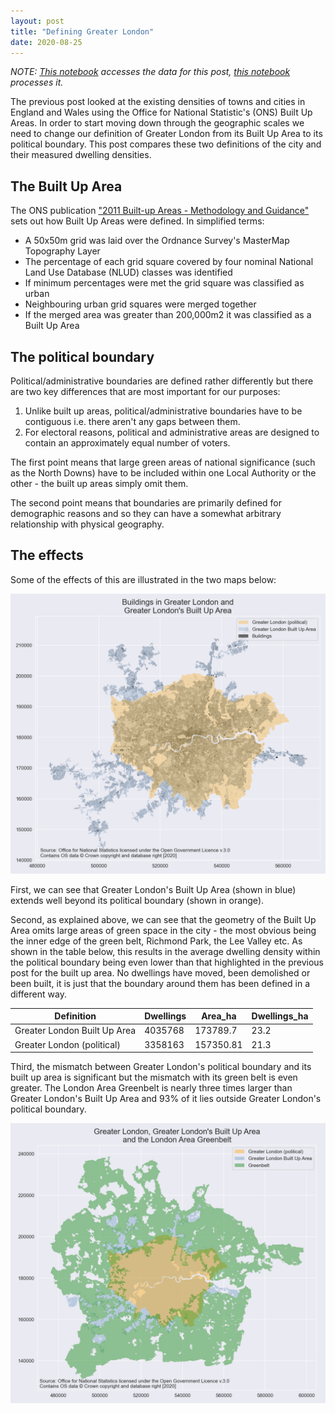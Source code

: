 ```yaml
---
layout: post
title: "Defining Greater London"
date: 2020-08-25
---
```


*NOTE: [This notebook](https://github.com/AtelierLibre/AtelierLibre.github.io/blob/master/_jupyter/1_MAUP_Notebook-GetData.ipynb) accesses the data for this post, [this notebook](https://github.com/AtelierLibre/AtelierLibre.github.io/blob/master/_jupyter/2_MAUP_Defining_Greater_London.ipynb) processes it.*

The previous post looked at the existing densities of towns and cities in England and Wales using the Office for National Statistic's (ONS) Built Up Areas. In order to start moving down through the geographic scales we need to change our definition of Greater London from its Built Up Area to its political boundary. This post compares these two definitions of the city and their measured dwelling densities.

## The Built Up Area

The ONS publication ["2011 Built-up Areas - Methodology and Guidance"](https://www.nomisweb.co.uk/articles/ref/builtupareas_userguidance.pdf) sets out how Built Up Areas were defined. In simplified terms:

- A 50x50m grid was laid over the Ordnance Survey's MasterMap Topography Layer
- The percentage of each grid square covered by four nominal National Land Use Database (NLUD) classes was identified
- If minimum percentages were met the grid square was classified as urban
- Neighbouring urban grid squares were merged together
- If the merged area was greater than 200,000m2 it was classified as a Built Up Area

## The political boundary

Political/administrative boundaries are defined rather differently but there are two key differences that are most important for our purposes:

1. Unlike built up areas, political/administrative boundaries have to be contiguous i.e. there aren't any gaps between them.
2. For electoral reasons, political and administrative areas are designed to contain an approximately equal number of voters.

The first point means that large green areas of national significance (such as the North Downs) have to be included within one Local Authority or the other - the built up areas simply omit them.

The second point means that boundaries are primarily defined for demographic reasons and so they can have a somewhat arbitrary relationship with physical geography.

## The effects

Some of the effects of this are illustrated in the two maps below:

![Greater London, its buildings and built up area](/images/Buildings_GreaterLondon_GLBUA.png "Greater London, its buildings and built up area")

First, we can see that Greater London's Built Up Area (shown in blue) extends well beyond its political boundary (shown in orange).

Second, as explained above, we can see that the geometry of the Built Up Area omits large areas of green space in the city - the most obvious being the inner edge of the green belt, Richmond Park, the Lee Valley etc. As shown in the table below, this results in the average dwelling density within the political boundary being even lower than that highlighted in the previous post for the built up area. No dwellings have moved, been demolished or been built, it is just that the boundary around them has been defined in a different way.

|Definition|Dwellings|Area_ha|Dwellings_ha|
|---|---|---|---|
|Greater London Built Up Area|4035768|173789.7|23.2|
|Greater London (political)|3358163|157350.81|21.3|

Third, the mismatch between Greater London's political boundary and its built up area is significant but the mismatch with its green belt is even greater. The London Area Greenbelt is nearly three times larger than Greater London's Built Up Area and 93% of it lies outside Greater London's political boundary.

![Greater London, its built up area and the London Area Greenbelt](/images/GreaterLondon_GLBUA_Greenbelt.png "Greater London, its built up area and the London Area Greenbelt")
